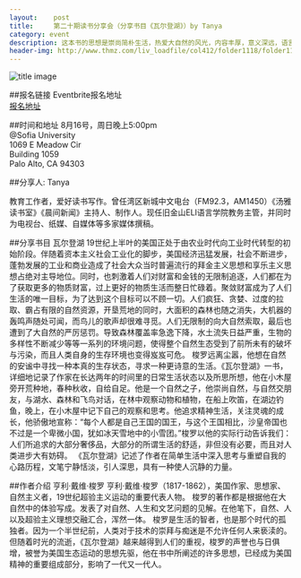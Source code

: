 ```yaml
---
layout:    post
title:     第二十期读书分享会（分享书目《瓦尔登湖》）by Tanya 
category: event 
description: 这本书的思想是崇尚简朴生活，热爱大自然的风光，内容丰厚，意义深远，语言生动，意境深邃，就像是个智慧的老人，闪现哲理灵光，又有高山流水那样的境界。书中记录了作者隐居瓦尔登湖畔，与大自然水乳交融、在田园生活中感知自然重塑自我的奇异历程。读本书，能引领人进入一个澄明、恬美、素雅的世界。 
header-img: http://www.thmz.com/liv_loadfile/col412/folder1118/folder1119/fold1/thumb_1345101210_55725200.jpg
---
```


![title image](http://www.96192.com/uploadfile/bigpic17/bigpic1341/20478895-1_o.jpg)

##报名链接
Eventbrite报名地址  
[报名地址](https://www.eventbrite.com/e/18106110865)

##时间和地址
8月16号，周日晚上5:00pm <br>
@Sofia University  
1069 E Meadow Cir   
Building 1059   
Palo Alto, CA 94303

##分享人: Tanya 

教育工作者，爱好读书写作。曾任湾区新城中文电台（FM92.3，AM1450）《汤雅读书室》《晨间新闻》主持人、制作人。现任旧金山ELI语言学院教务主管，并同时为电视台、纸媒、自媒体等多家媒体撰稿。

##分享书目 瓦尔登湖
19世纪上半叶的美国正处于由农业时代向工业时代转型的初始阶段。伴随着资本主义社会工业化的脚步，美国经济迅猛发展，社会不断进步，蓬勃发展的工业和商业造成了社会大众当时普遍流行的拜金主义思想和享乐主义思想占绝对主导地位。同时，也刺激着人们对财富和金钱的无限制追逐，人们都在为了获取更多的物质财富，过上更好的物质生活而整日忙碌着。聚敛财富成为了人们生活的唯一目标，为了达到这个目标可以不顾一切。人们疯狂、贪婪、过度的拉取、霸占有限的自然资源，开垦荒地的同时，大面积的森林也随之消失，大机器的轰鸣声随处可闻，而鸟儿的歌声却很难寻觅。人们无限制的向大自然索取，最后也遭到了大自然的严厉惩罚。导致森林覆盖率急逸下降，水土流失日益严重，生物的多样性不断减少等等一系列的环境问题，使得整个自然生态受到了前所未有的破坏与污染，而且人类自身的生存环境也变得岌岌可危。 
梭罗远离尘嚣，他想在自然的安谧中寻找一种本真的生存状态，寻求一种更诗意的生活。《瓦尔登湖》一书，详细地记录了作家在长达两年的时间里的日常生活状态以及所思所想，他在小木屋旁开荒种地，春种秋收，自给自足。他是一个自然之子，他崇尚自然，与自然交朋友，与湖水、森林和飞鸟对话，在林中观察动物和植物，在船上吹笛，在湖边钓鱼，晚上，在小木屋中记下自己的观察和思考。他追求精神生活，关注灵魂的成长，他骄傲地宣称：“每个人都是自己王国的国王，与这个王国相比，沙皇帝国也不过是一个卑微小国，犹如冰天雪地中的小雪团。”梭罗以他的实际行动告诉我们：人们所追求的大部分奢侈品，大部分的所谓生活的舒适，非但没有必要，而且对人类进步大有妨碍。
《瓦尔登湖》记述了作者在简单生活中深入思考与重塑自我的心路历程，文笔宁静恬淡，引人深思，具有一种使人沉静的力量。
 
##作者介绍 亨利·戴维·梭罗
亨利·戴维·梭罗（1817-1862），美国作家、思想家、自然主义者，19世纪超验主义运动的重要代表人物。
梭罗的著作都是根据他在大自然中的体验写成。发表了对自然、人生和文艺问题的见解。在他笔下，自然、人以及超验主义理想交融汇合，浑然一体。 
梭罗是生活的智者，也是那个时代的孤独者。因为一个半世纪前，人类对于技术的崇拜与痴迷是不允许任何人来亵渎的。但随着时光的流逝，《瓦尔登湖》越来越得到人们的重视，梭罗的声誉也与日俱增，被誉为美国生态运动的思想先驱，他在书中所阐述的许多思想，已经成为美国精神的重要组成部分，影响了一代又一代人。

